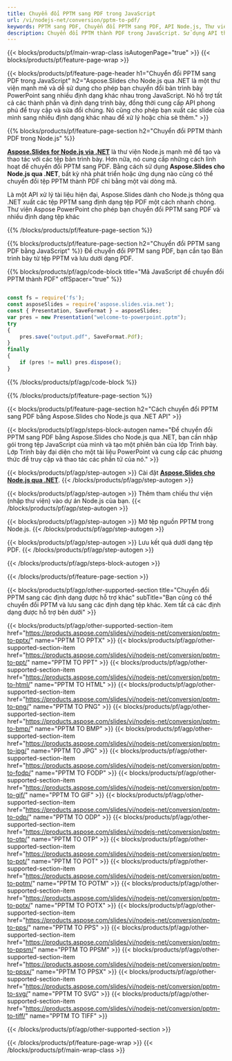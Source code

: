```yaml
---
title: Chuyển đổi PPTM sang PDF trong JavaScript
url: /vi/nodejs-net/conversion/pptm-to-pdf/
keywords: PPTM sang PDF, Chuyển đổi PPTM sang PDF, API Node.js, Thư viện JavaScript, PPTM, PDF
description: Chuyển đổi PPTM thành PDF trong JavaScript. Sử dụng API thư viện Node.js để chuyển đổi tệp PPTM sang PDF
---
```


{{< blocks/products/pf/main-wrap-class isAutogenPage="true" >}}
{{< blocks/products/pf/feature-page-wrap >}}

{{< blocks/products/pf/feature-page-header h1="Chuyển đổi PPTM sang PDF trong JavaScript" h2="Aspose.Slides cho Node.js qua .NET là một thư viện mạnh mẽ và dễ sử dụng cho phép bạn chuyển đổi bản trình bày PowerPoint sang nhiều định dạng khác nhau trong JavaScript. Nó hỗ trợ tất cả các thành phần và định dạng trình bày, đồng thời cung cấp API phong phú để truy cập và sửa đổi chúng. Nó cũng cho phép bạn xuất các slide của mình sang nhiều định dạng khác nhau để xử lý hoặc chia sẻ thêm." >}}

{{% blocks/products/pf/feature-page-section h2="Chuyển đổi PPTM thành PDF trong Node.js" %}}

[**Aspose.Slides for Node.js via .NET**](https://products.aspose.com/slides/vi/nodejs-net/) là thư viện Node.js mạnh mẽ để tạo và thao tác với các tệp bản trình bày. Hơn nữa, nó cung cấp những cách linh hoạt để chuyển đổi PPTM sang PDF. Bằng cách sử dụng **Aspose.Slides cho Node.js qua .NET**, bất kỳ nhà phát triển hoặc ứng dụng nào cũng có thể chuyển đổi tệp PPTM thành PDF chỉ bằng một vài dòng mã.

Là một API xử lý tài liệu hiện đại, Aspose.Slides dành cho Node.js thông qua .NET xuất các tệp PPTM sang định dạng tệp PDF một cách nhanh chóng. Thư viện Aspose PowerPoint cho phép bạn chuyển đổi PPTM sang PDF và nhiều định dạng tệp khác

{{% /blocks/products/pf/feature-page-section %}}

{{% blocks/products/pf/feature-page-section  h2="Chuyển đổi PPTM sang PDF bằng JavaScript" %}}
Để chuyển đổi PPTM sang PDF, bạn cần tạo Bản trình bày từ tệp PPTM và lưu dưới dạng PDF.

{{% blocks/products/pf/agp/code-block title="Mã JavaScript để chuyển đổi PPTM thành PDF" offSpacer="true" %}}

```javascript

const fs = require('fs');
const asposeSlides = require('aspose.slides.via.net');
const { Presentation, SaveFormat } = asposeSlides;
var pres = new Presentation("welcome-to-powerpoint.pptm");
try
{
    pres.save("output.pdf", SaveFormat.Pdf);
}
finally
{
    if (pres != null) pres.dispose();
}
```


{{% /blocks/products/pf/agp/code-block %}}

{{% /blocks/products/pf/feature-page-section %}}

{{< blocks/products/pf/feature-page-section  h2="Cách chuyển đổi PPTM sang PDF bằng Aspose.Slides cho Node.js qua .NET API" >}}

{{< blocks/products/pf/agp/steps-block-autogen name="Để chuyển đổi PPTM sang PDF bằng Aspose.Slides cho Node.js qua .NET, bạn cần nhập gói trong tệp JavaScript của mình và tạo một phiên bản của lớp Trình bày. Lớp Trình bày đại diện cho một tài liệu PowerPoint và cung cấp các phương thức để truy cập và thao tác các phần tử của nó." >}}

{{< blocks/products/pf/agp/step-autogen >}}
Cài đặt [**Aspose.Slides cho Node.js qua .NET**](https://products.aspose.com/slides/vi/nodejs-net/).
{{< /blocks/products/pf/agp/step-autogen >}}

{{< blocks/products/pf/agp/step-autogen >}}
Thêm tham chiếu thư viện (nhập thư viện) vào dự án Node.js của bạn.
{{< /blocks/products/pf/agp/step-autogen >}}

{{< blocks/products/pf/agp/step-autogen >}}
Mở tệp nguồn PPTM trong Node.js.
{{< /blocks/products/pf/agp/step-autogen >}}

{{< blocks/products/pf/agp/step-autogen >}}
Lưu kết quả dưới dạng tệp PDF.
{{< /blocks/products/pf/agp/step-autogen >}}

{{< /blocks/products/pf/agp/steps-block-autogen >}}

{{< /blocks/products/pf/feature-page-section >}}

{{< blocks/products/pf/agp/other-supported-section title="Chuyển đổi PPTM sang các định dạng được hỗ trợ khác" subTitle="Bạn cũng có thể chuyển đổi PPTM và lưu sang các định dạng tệp khác. Xem tất cả các định dạng được hỗ trợ bên dưới" >}}

{{< blocks/products/pf/agp/other-supported-section-item href="https://products.aspose.com/slides/vi/nodejs-net/conversion/pptm-to-pptx/" name="PPTM TO PPTX" >}}
{{< blocks/products/pf/agp/other-supported-section-item href="https://products.aspose.com/slides/vi/nodejs-net/conversion/pptm-to-ppt/" name="PPTM TO PPT" >}}
{{< blocks/products/pf/agp/other-supported-section-item href="https://products.aspose.com/slides/vi/nodejs-net/conversion/pptm-to-html/" name="PPTM TO HTML" >}}
{{< blocks/products/pf/agp/other-supported-section-item href="https://products.aspose.com/slides/vi/nodejs-net/conversion/pptm-to-png/" name="PPTM TO PNG" >}}
{{< blocks/products/pf/agp/other-supported-section-item href="https://products.aspose.com/slides/vi/nodejs-net/conversion/pptm-to-bmp/" name="PPTM TO BMP" >}}
{{< blocks/products/pf/agp/other-supported-section-item href="https://products.aspose.com/slides/vi/nodejs-net/conversion/pptm-to-jpg/" name="PPTM TO JPG" >}}
{{< blocks/products/pf/agp/other-supported-section-item href="https://products.aspose.com/slides/vi/nodejs-net/conversion/pptm-to-fodp/" name="PPTM TO FODP" >}}
{{< blocks/products/pf/agp/other-supported-section-item href="https://products.aspose.com/slides/vi/nodejs-net/conversion/pptm-to-gif/" name="PPTM TO GIF" >}}
{{< blocks/products/pf/agp/other-supported-section-item href="https://products.aspose.com/slides/vi/nodejs-net/conversion/pptm-to-odp/" name="PPTM TO ODP" >}}
{{< blocks/products/pf/agp/other-supported-section-item href="https://products.aspose.com/slides/vi/nodejs-net/conversion/pptm-to-otp/" name="PPTM TO OTP" >}}
{{< blocks/products/pf/agp/other-supported-section-item href="https://products.aspose.com/slides/vi/nodejs-net/conversion/pptm-to-pot/" name="PPTM TO POT" >}}
{{< blocks/products/pf/agp/other-supported-section-item href="https://products.aspose.com/slides/vi/nodejs-net/conversion/pptm-to-potm/" name="PPTM TO POTM" >}}
{{< blocks/products/pf/agp/other-supported-section-item href="https://products.aspose.com/slides/vi/nodejs-net/conversion/pptm-to-potx/" name="PPTM TO POTX" >}}
{{< blocks/products/pf/agp/other-supported-section-item href="https://products.aspose.com/slides/vi/nodejs-net/conversion/pptm-to-pps/" name="PPTM TO PPS" >}}
{{< blocks/products/pf/agp/other-supported-section-item href="https://products.aspose.com/slides/vi/nodejs-net/conversion/pptm-to-ppsm/" name="PPTM TO PPSM" >}}
{{< blocks/products/pf/agp/other-supported-section-item href="https://products.aspose.com/slides/vi/nodejs-net/conversion/pptm-to-ppsx/" name="PPTM TO PPSX" >}}
{{< blocks/products/pf/agp/other-supported-section-item href="https://products.aspose.com/slides/vi/nodejs-net/conversion/pptm-to-svg/" name="PPTM TO SVG" >}}
{{< blocks/products/pf/agp/other-supported-section-item href="https://products.aspose.com/slides/vi/nodejs-net/conversion/pptm-to-tiff/" name="PPTM TO TIFF" >}}


{{< /blocks/products/pf/agp/other-supported-section >}}

{{< /blocks/products/pf/feature-page-wrap >}}
{{< /blocks/products/pf/main-wrap-class >}}